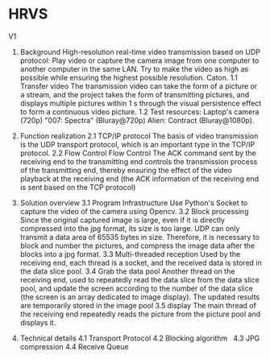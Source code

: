# HRVS
V1
1. Background
High-resolution real-time video transmission based on UDP protocol: Play video or capture the camera image from one computer to another computer in the same LAN. Try to make the video as high as possible while ensuring the highest possible resolution. Caton.
  1.1 Transfer video
The transmission video can take the form of a picture or a stream, and the project takes the form of transmitting pictures, and displays multiple pictures within 1 s through the visual persistence effect to form a continuous video picture.
  1.2 Test resources:
Laptop's  camera (720p)
"007: Spectra" (Bluray@720p)
Alien: Contract (Bluray@1080p).

2. Function realization
  2.1 TCP/IP protocol
The basis of video transmission is the UDP transport protocol, which is an important type in the TCP/IP protocol.
  2.2 Flow Control Flow Control
The ACK command sent by the receiving end to the transmitting end controls the transmission process of the transmitting end, thereby ensuring the effect of the video playback at the receiving end (the ACK information of the receiving end is sent based on the TCP protocol)

3. Solution overview
  3.1 Program Infrastructure
Use Python's Socket to capture the video of the camera using Opencv.
  3.2 Block processing
Since the original captured image is large, even if it is directly compressed into the jpg format, its size is too large. UDP can only transmit a data area of ​​65535 bytes in size. Therefore, it is necessary to block and number the pictures, and compress the image data after the blocks into a jpg format.
  3.3 Multi-threaded reception
Used by the receiving end, each thread is a socket, and the received data is stored in the data slice pool.
  3.4 Grab the data pool
Another thread on the receiving end, used to repeatedly read the data slice from the data slice pool, and update the screen according to the number of the data slice (the screen is an array dedicated to image display). The updated results are temporarily stored in the image pool
  3.5 display
The main thread of the receiving end repeatedly reads the picture from the picture pool and displays it.

4. Technical details
4.1 Transport Protocol
4.2 Blocking algorithm  
4.3 JPG compression
4.4 Receive Queue

